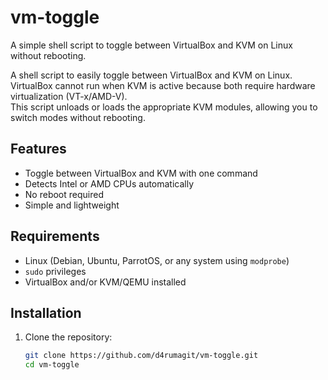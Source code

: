 # vm-toggle
A simple shell script to toggle between VirtualBox and KVM on Linux without rebooting. 


A shell script to easily toggle between VirtualBox and KVM on Linux.  
VirtualBox cannot run when KVM is active because both require hardware virtualization (VT-x/AMD-V).  
This script unloads or loads the appropriate KVM modules, allowing you to switch modes without rebooting.

## Features
- Toggle between VirtualBox and KVM with one command
- Detects Intel or AMD CPUs automatically
- No reboot required
- Simple and lightweight

## Requirements
- Linux (Debian, Ubuntu, ParrotOS, or any system using `modprobe`)
- `sudo` privileges
- VirtualBox and/or KVM/QEMU installed

## Installation
1. Clone the repository:
   ```bash
   git clone https://github.com/d4rumagit/vm-toggle.git
   cd vm-toggle
